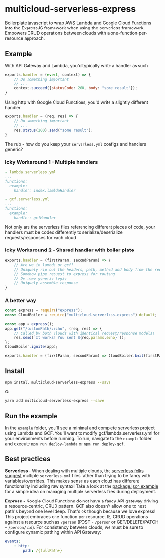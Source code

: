 # multicloud-serverless-express
Boilerplate javascript to wrap AWS Lambda and Google Cloud Functions into the ExpressJS framework when using the serverless framework.  Empowers CRUD operations between clouds with a one-function-per-resource approach.

## Example
With API Gateway and Lambda, you'd typically write a handler as such
``` javascript
exports.handler = (event, context) => {
    // Do something important
    // ...
    context.succeed({statusCode: 200, body: "some result"});
}
```

Using http with Google Cloud Functions, you'd write a slightly different handler
``` javascript
exports.handler = (req, res) => {
    // Do something important
    // ...
    res.status(200).send("some result");
}
```

The rub - how do you keep your `serverless.yml` configs and handlers generic?
### Icky Workaround 1 - Multiple handlers

``` yml
- lambda.serverless.yml
...
functions:
  example:
    handler: index.lambdaHandler
```

``` yml
- gcf.serverless.yml
...
functions:
  example:
    handler: gcfHandler
```
Not only are the serverless files referencing different pieces of code, your handlers must be coded differently to serialize/deserialize requests/responses for each cloud

### Icky Workaround 2 - Shared handler with boiler plate

``` javascript
exports.handler = (firstParam, secondParam) => {
    // Are we in lambda or gcf?
    // Uniquely rip out the headers, path, method and body from the request
    // Somehow pipe request to express for routing
    // Do some generic logic
    // Uniquely assemble response
}
```

### A better way

``` javascript
const express = require("express");
const CloudBoiler = require("multicloud-serverless-express").default;

const app = express();
app.get("/customPath/:echo", (req, res) => {
    // Called by both clouds with identical request/response models!
    res.send(`It works! You sent ${req.params.echo}`));
};
CloudBoiler.ignite(app);

exports.handler = (firstParam, secondParam) => CloudBoiler.boil(firstParam, secondParam);
```

## Install
``` bash
npm install multicloud-serverless-express --save
```
Or
``` bash
yarn add multicloud-serverless-express --save
```

## Run the example
In the `example` folder, you'll see a minimal and complete serverless project using Lambda and GCF.  You'll want to modify gcf/lambda.serverless.yml for your environments before running.  To run, navigate to the `example` folder and execute `npm run deploy-lambda` or `npm run deploy-gcf`.

## Best practices
**Serverless** - When dealing with multiple clouds, the [serverless folks suggest](https://github.com/serverless/serverless/issues/1328#issuecomment-226717626) multiple `serverless.yml` files rather than trying to be fancy with variables/overrides.  This makes sense as each cloud has different functionality including raw syntax!  Take a look at the [package.json example](example/package.json) for a simple idea on managing multiple serverless files during deployment.

**Express** - Google Cloud Functions do not have a fancy API gateway driving a resource-centric, CRUD pattern.  GCF also doesn't allow one to nest path's beyond one level deep.  That's ok though because we love express!  This project embraces one function per resource.  IE, CRUD operations against a resource such as `/person` (POST - `/person` or GET/DELETE/PATCH - `/person/:id`).  For consistency between clouds, we must be sure to configure dynamic pathing within API Gateway:
``` yml
events:
    - http:
        path: /{fullPath+}
```
